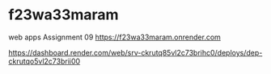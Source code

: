 # f23wa33maram
web apps Assignment 09
https://f23wa33maram.onrender.com


https://dashboard.render.com/web/srv-ckrutq85vl2c73brihc0/deploys/dep-ckrutqo5vl2c73brii00

